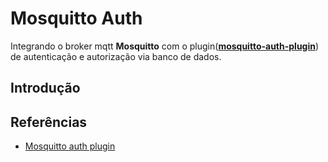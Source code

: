 # Mosquitto Auth

Integrando o broker mqtt **Mosquitto** com o plugin([**mosquitto-auth-plugin**](https://github.com/douglaszuqueto/mosquitto-auth-plugin)) de autenticação e autorização via banco de dados.

## Introdução

## Referências

* [Mosquitto auth plugin](https://github.com/douglaszuqueto/mosquitto-auth-plugin)
